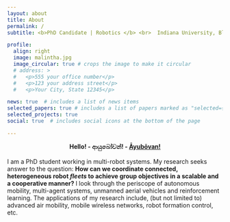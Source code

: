 ```yaml
---
layout: about
title: About
permalink: /
subtitle: <b>PhD Candidate | Robotics </b> <br>  Indiana University, Bloomington

profile:
  align: right
  image: malintha.jpg
  image_circular: true # crops the image to make it circular
  # address: >
  #   <p>555 your office number</p>
  #   <p>123 your address street</p>
  #   <p>Your City, State 12345</p>

news: true  # includes a list of news items
selected_papers: true # includes a list of papers marked as "selected={true}"
selected_projects: true
social: true  # includes social icons at the bottom of the page

---
```


<b><center>Hello! - ආයුබෝවන්! - <a href='https://www.yourdictionary.com/ayubowan'>Āyubōvan!</a></center></b>
<br>
I am a PhD student working in multi-robot systems. My research seeks answer to the question: <b>How can we coordinate connected, heterogeneous robot <i>fleets</i> to achieve group objectives in a scalable and a cooperative manner? </b>
I look through the periscope of autonomous mobility, multi-agent systems, unmanned aerial vehicles and reinforcement learning. The applications of my research include, (but not limited to) advanced air mobility, mobile wireless networks, robot formation control, etc.




<!-- Refer to the  -->





<!-- Put your address / P.O. box / other info right below your picture. You can also disable any these elements by editing `profile` property of the YAML header of your `_pages/about.md`. Edit `_bibliography/papers.bib` and Jekyll will render your [publications page](/al-folio/publications/) automatically. -->

<!-- Link to your social media connections, too. This theme is set up to use [Font Awesome icons](http://fortawesome.github.io/Font-Awesome/) and [Academicons](https://jpswalsh.github.io/academicons/), like the ones below. Add your Facebook, Twitter, LinkedIn, Google Scholar, or just disable all of them. -->
